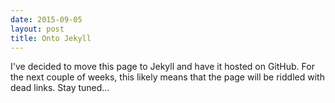 ```yaml
---
date: 2015-09-05
layout: post
title: Onto Jekyll
---
```


I've decided to move this page to Jekyll and have it hosted on
GitHub. For the next couple of weeks, this likely means that the page
will be riddled with dead links. Stay tuned...